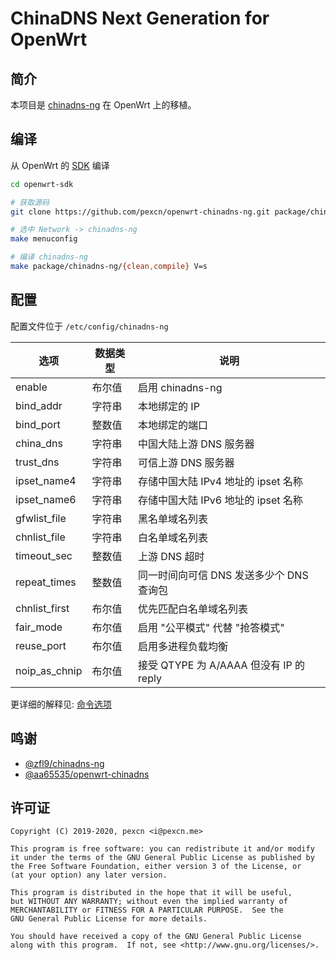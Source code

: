 # ChinaDNS Next Generation for OpenWrt

## 简介

本项目是 [chinadns-ng](https://github.com/zfl9/chinadns-ng) 在 OpenWrt 上的移植。

## 编译

从 OpenWrt 的 [SDK](https://openwrt.org/docs/guide-developer/obtain.firmware.sdk) 编译
```bash
cd openwrt-sdk

# 获取源码
git clone https://github.com/pexcn/openwrt-chinadns-ng.git package/chinadns-ng

# 选中 Network -> chinadns-ng
make menuconfig

# 编译 chinadns-ng
make package/chinadns-ng/{clean,compile} V=s
```

## 配置

配置文件位于 `/etc/config/chinadns-ng`

选项           | 数据类型 | 说明
---------------|----------|----------------------------------------
enable         | 布尔值   | 启用 chinadns-ng
bind_addr      | 字符串   | 本地绑定的 IP
bind_port      | 整数值   | 本地绑定的端口
china_dns      | 字符串   | 中国大陆上游 DNS 服务器
trust_dns      | 字符串   | 可信上游 DNS 服务器
ipset_name4    | 字符串   | 存储中国大陆 IPv4 地址的 ipset 名称
ipset_name6    | 字符串   | 存储中国大陆 IPv6 地址的 ipset 名称
gfwlist_file   | 字符串   | 黑名单域名列表
chnlist_file   | 字符串   | 白名单域名列表
timeout_sec    | 整数值   | 上游 DNS 超时
repeat_times   | 整数值   | 同一时间向可信 DNS 发送多少个 DNS 查询包
chnlist_first  | 布尔值   | 优先匹配白名单域名列表
fair_mode      | 布尔值   | 启用 "公平模式" 代替 "抢答模式"
reuse_port     | 布尔值   | 启用多进程负载均衡
noip_as_chnip  | 布尔值   | 接受 QTYPE 为 A/AAAA 但没有 IP 的 reply

更详细的解释见: [命令选项](https://github.com/zfl9/chinadns-ng#%E5%91%BD%E4%BB%A4%E9%80%89%E9%A1%B9)

## 鸣谢

- [@zfl9/chinadns-ng](https://github.com/zfl9/chinadns-ng)
- [@aa65535/openwrt-chinadns](https://github.com/aa65535/openwrt-chinadns)

## 许可证

```
Copyright (C) 2019-2020, pexcn <i@pexcn.me>

This program is free software: you can redistribute it and/or modify
it under the terms of the GNU General Public License as published by
the Free Software Foundation, either version 3 of the License, or
(at your option) any later version.

This program is distributed in the hope that it will be useful,
but WITHOUT ANY WARRANTY; without even the implied warranty of
MERCHANTABILITY or FITNESS FOR A PARTICULAR PURPOSE.  See the
GNU General Public License for more details.

You should have received a copy of the GNU General Public License
along with this program.  If not, see <http://www.gnu.org/licenses/>.
```
